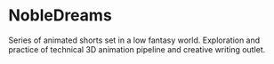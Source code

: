 NobleDreams
===========

Series of animated shorts set in a low fantasy world. Exploration and practice of technical 3D animation pipeline and creative writing outlet.
